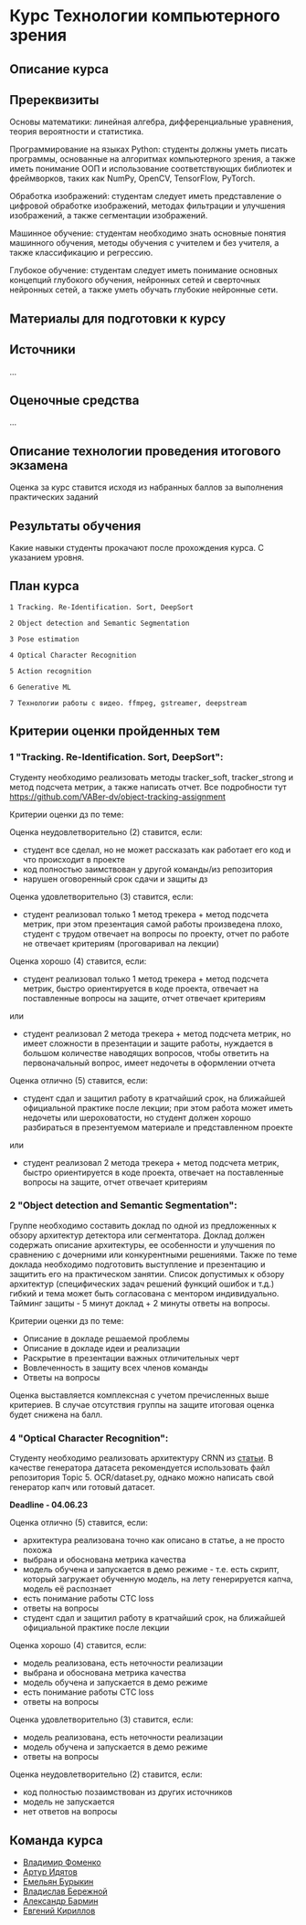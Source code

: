 # Курс Технологии компьютерного зрения

## Описание курса



## Пререквизиты

Основы математики: линейная алгебра, дифференциальные уравнения, теория вероятности и статистика.

Программирование на языках Python: студенты должны уметь писать программы, основанные на алгоритмах компьютерного зрения, а также иметь понимание ООП и использование соответствующих библиотек и фреймворков, таких как NumPy, OpenCV, TensorFlow, PyTorch.

Обработка изображений: студентам следует иметь представление о цифровой обработке изображений, методах фильтрации и улучшения изображений, а также сегментации изображений.

Машинное обучение: студентам необходимо знать основные понятия машинного обучения, методы обучения с учителем и без учителя, а также классификацию и регрессию.

Глубокое обучение: студентам следует иметь понимание основных концепций глубокого обучения, нейронных сетей и сверточных нейронных сетей, а также уметь обучать глубокие нейронные сети.

## Материалы для подготовки к курсу


## Источники
...

## Оценочные средства
...

## Описание технологии проведения итогового экзамена

Оценка за курс ставится исходя из набранных баллов за выполнения практических заданий

## Результаты обучения
Какие навыки студенты прокачают после прохождения курса. С указанием уровня.


## План курса

    1 Tracking. Re-Identification. Sort, DeepSort
    
    2 Object detection and Semantic Segmentation
    
    3 Pose estimation
    
    4 Optical Character Recognition

    5 Action recognition

    6 Generative ML
    
    7 Технологии работы с видео. ffmpeg, gstreamer, deepstream


## Критерии оценки пройденных тем
### 1 "Tracking. Re-Identification. Sort, DeepSort":
Студенту необходимо реализовать методы tracker_soft, tracker_strong и метод подсчета метрик, а также написать отчет. 
Все подробности тут https://github.com/VABer-dv/object-tracking-assignment

Критерии оценки дз по теме:

Оценка неудовлетворительно (2) ставится, если:
- студент все сделал, но не может рассказать как работает его код и что происходит в проекте
- код полностью заимствован у другой команды/из репозитория
- нарушен оговоренный срок сдачи и защиты дз

Оценка удовлетворительно (3) ставится, если:
- студент реализовал только 1 метод трекера + метод подсчета метрик, при этом презентация самой работы произведена плохо, 
студент с трудом отвечает на вопросы по проекту, отчет по работе не отвечает критериям (проговаривал на лекции)

Оценка хорошо (4) ставится, если:
- студент реализовал только 1 метод трекера + метод подсчета метрик, быстро ориентируется в коде проекта, отвечает на
поставленные вопросы на защите, отчет отвечает критериям

или

- студент реализовал 2 метода трекера + метод подсчета метрик, но имеет сложности в презентации и защите работы, 
нуждается в большом количестве наводящих вопросов, чтобы ответить на первоначальный вопрос, имеет недочеты в оформлении 
отчета

Оценка отлично (5) ставится, если:
- студент сдал и защитил работу в кратчайший срок, на ближайшей официальной практике после лекции; при этом работа может
иметь недочеты или шероховатости, но студент должен хорошо разбираться в презентуемом материале и представленном проекте

или

- студент реализовал 2 метода трекера + метод подсчета метрик, быстро ориентируется в коде проекта, отвечает на 
поставленные вопросы на защите, отчет отвечает критериям
### 2 "Object detection and Semantic Segmentation":
Группе необходимо составить доклад по одной из предложенных к обзору архитектур детектора или сегментатора. Доклад должен содержать описание архитектуры, ее особенности и улучшения по сравнению с дочерними или конкурентными решениями. Также по теме доклада необходимо подготовить выступление и презентацию и защитить его на практическом занятии. Список допустимых к обзору архитектур (специфических задач решений функций ошибок и т.д.) гибкий и тема может быть согласована с ментором индивидуально. Тайминг защиты - 5 минут доклад + 2 минуты ответы на вопросы.

Критерии оценки дз по теме:
- Описание в докладе решаемой проблемы
- Описание в докладе идеи и реализации
- Раскрытие в презентации важных отличительных черт
- Вовлеченность в защиту всех членов команды
- Ответы на вопросы

Оценка выставляется комплексная с учетом пречисленных выше критериев. В случае отсутствия группы на защите итоговая оценка будет снижена на балл.

### 4 "Optical Character Recognition":
Студенту необходимо реализовать архитектуру CRNN из [статьи](https://arxiv.org/abs/1507.05717).
В качестве генератора датасета рекомендуется использовать файл репозитория Topic 5. OCR/dataset.py, однако можно 
написать свой генератор капч или готовый датасет. 

**Deadline - 04.06.23**

Оценка отлично (5) ставится, если:  

- архитектура реализована точно как описано в статье, а не просто похожа  
- выбрана и обоснована метрика качества  
- модель обучена и запускается в демо режиме - т.е. есть скрипт, который загружает обученную модель, на лету генерируется капча, модель её распознает
- есть понимание работы CTC loss  
- ответы на вопросы  
- студент сдал и защитил работу в кратчайший срок, на ближайшей официальной практике после лекции

Оценка хорошо (4) ставится, если:  

- модель реализована, есть неточности реализации  
- выбрана и обоснована метрика качества  
- модель обучена и запускается в демо режиме  
- есть понимание работы CTC loss  
- ответы на вопросы

Оценка удовлетворительно (3) ставится, если:

- модель реализована, есть неточности реализации
- модель обучена и запускается в демо режиме
- ответы на вопросы

Оценка неудовлетворительно (2) ставится, если:

- код полностью позаимствован из других источников
- модель не запускается
- нет ответов на вопросы

## Команда курса

- [Владимир Фоменко](https://github.com/Vlako)
- [Артур Идятов](https://github.com/electriclizard)
- [Емельян Бурыкин](https://github.com/Emelian)
- [Владислав Бережной](https://github.com/VABer-dv)
- [Александр Бармин]()
- [Евгений Кириллов](https://github.com/Skyfallk)
